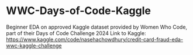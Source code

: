 # WWC-Days-of-Code-Kaggle
Beginner EDA on approved Kaggle dataset provided by Women Who Code, part of their Days of Code Challenge 2024
Link to Kaggle: https://www.kaggle.com/code/nasehachowdhury/credit-card-fraud-eda-wwc-kaggle-challenge
